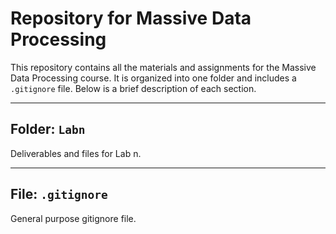 # Repository for Massive Data Processing

This repository contains all the materials and assignments for the Massive Data Processing course. It is organized into one folder and includes a `.gitignore` file. Below is a brief description of each section.

---

## Folder: `Labn`

Deliverables and files for Lab n.

---


## File: `.gitignore`

General purpose gitignore file.
